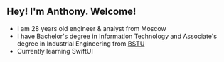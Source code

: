 ## Hey! I'm Anthony. Welcome!

- I am 28 years old engineer & analyst from Moscow 
- I have Bachelor's degree in Information Technology and Associate's degree in Industrial Engineering from [BSTU](https://www.tu-bryansk.ru/)
- Currently learning SwiftUI

<!---
AnthonyJustt/AnthonyJustt is a ✨ special ✨ repository because its `README.md` (this file) appears on your GitHub profile.
You can click the Preview link to take a look at your changes.
--->
